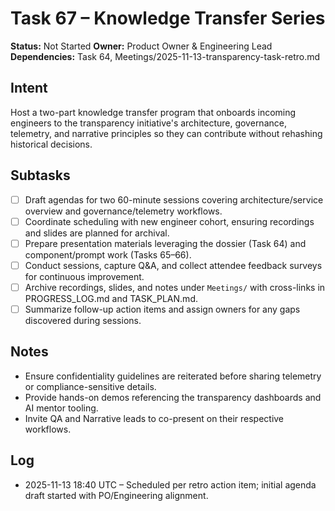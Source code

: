 # Task 67 – Knowledge Transfer Series

**Status:** Not Started
**Owner:** Product Owner & Engineering Lead
**Dependencies:** Task 64, Meetings/2025-11-13-transparency-task-retro.md

## Intent
Host a two-part knowledge transfer program that onboards incoming engineers to the transparency initiative's architecture, governance, telemetry, and narrative principles so they can contribute without rehashing historical decisions.

## Subtasks
- [ ] Draft agendas for two 60-minute sessions covering architecture/service overview and governance/telemetry workflows.
- [ ] Coordinate scheduling with new engineer cohort, ensuring recordings and slides are planned for archival.
- [ ] Prepare presentation materials leveraging the dossier (Task 64) and component/prompt work (Tasks 65–66).
- [ ] Conduct sessions, capture Q&A, and collect attendee feedback surveys for continuous improvement.
- [ ] Archive recordings, slides, and notes under `Meetings/` with cross-links in PROGRESS_LOG.md and TASK_PLAN.md.
- [ ] Summarize follow-up action items and assign owners for any gaps discovered during sessions.

## Notes
- Ensure confidentiality guidelines are reiterated before sharing telemetry or compliance-sensitive details.
- Provide hands-on demos referencing the transparency dashboards and AI mentor tooling.
- Invite QA and Narrative leads to co-present on their respective workflows.

## Log
- 2025-11-13 18:40 UTC – Scheduled per retro action item; initial agenda draft started with PO/Engineering alignment.
